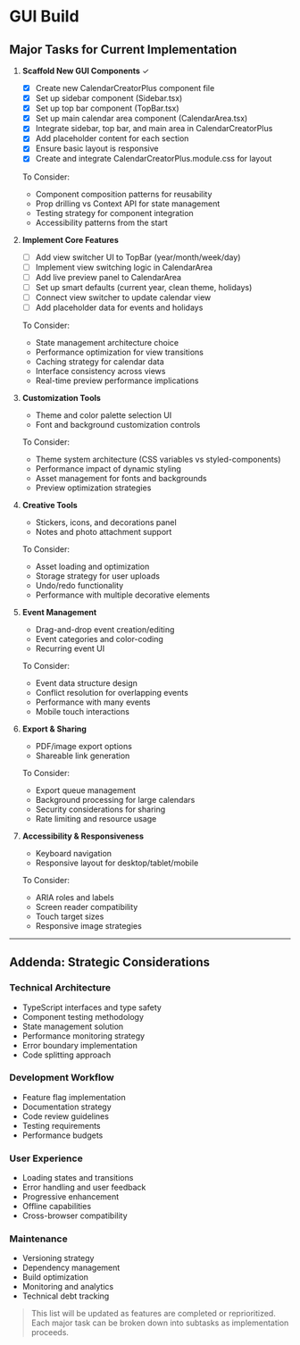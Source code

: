 # GUI Build

## Major Tasks for Current Implementation

1. **Scaffold New GUI Components** ✓

   - [x] Create new CalendarCreatorPlus component file
   - [x] Set up sidebar component (Sidebar.tsx)
   - [x] Set up top bar component (TopBar.tsx)
   - [x] Set up main calendar area component (CalendarArea.tsx)
   - [x] Integrate sidebar, top bar, and main area in CalendarCreatorPlus
   - [x] Add placeholder content for each section
   - [x] Ensure basic layout is responsive
   - [x] Create and integrate CalendarCreatorPlus.module.css for layout

   To Consider:

   - Component composition patterns for reusability
   - Prop drilling vs Context API for state management
   - Testing strategy for component integration
   - Accessibility patterns from the start

2. **Implement Core Features**

   - [ ] Add view switcher UI to TopBar (year/month/week/day)
   - [ ] Implement view switching logic in CalendarArea
   - [ ] Add live preview panel to CalendarArea
   - [ ] Set up smart defaults (current year, clean theme, holidays)
   - [ ] Connect view switcher to update calendar view
   - [ ] Add placeholder data for events and holidays

   To Consider:

   - State management architecture choice
   - Performance optimization for view transitions
   - Caching strategy for calendar data
   - Interface consistency across views
   - Real-time preview performance implications

3. **Customization Tools**

   - Theme and color palette selection UI
   - Font and background customization controls

   To Consider:

   - Theme system architecture (CSS variables vs styled-components)
   - Performance impact of dynamic styling
   - Asset management for fonts and backgrounds
   - Preview optimization strategies

4. **Creative Tools**

   - Stickers, icons, and decorations panel
   - Notes and photo attachment support

   To Consider:

   - Asset loading and optimization
   - Storage strategy for user uploads
   - Undo/redo functionality
   - Performance with multiple decorative elements

5. **Event Management**

   - Drag-and-drop event creation/editing
   - Event categories and color-coding
   - Recurring event UI

   To Consider:

   - Event data structure design
   - Conflict resolution for overlapping events
   - Performance with many events
   - Mobile touch interactions

6. **Export & Sharing**

   - PDF/image export options
   - Shareable link generation

   To Consider:

   - Export queue management
   - Background processing for large calendars
   - Security considerations for sharing
   - Rate limiting and resource usage

7. **Accessibility & Responsiveness**

   - Keyboard navigation
   - Responsive layout for desktop/tablet/mobile

   To Consider:

   - ARIA roles and labels
   - Screen reader compatibility
   - Touch target sizes
   - Responsive image strategies

---

## Addenda: Strategic Considerations

### Technical Architecture

- TypeScript interfaces and type safety
- Component testing methodology
- State management solution
- Performance monitoring strategy
- Error boundary implementation
- Code splitting approach

### Development Workflow

- Feature flag implementation
- Documentation strategy
- Code review guidelines
- Testing requirements
- Performance budgets

### User Experience

- Loading states and transitions
- Error handling and user feedback
- Progressive enhancement
- Offline capabilities
- Cross-browser compatibility

### Maintenance

- Versioning strategy
- Dependency management
- Build optimization
- Monitoring and analytics
- Technical debt tracking

> This list will be updated as features are completed or reprioritized. Each major task can be broken down into subtasks as implementation proceeds.
